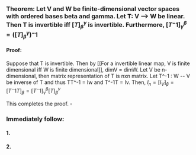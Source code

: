 ### Theorem: Let V and W be finite-dimensional vector spaces with ordered bases beta and gamma. Let T: V --> W be linear. Then T is invertible iff $[T]_{\beta}^{\gamma}$ is invertible. Furthermore, $[T^-1]_{\gamma}^{\beta}=([T]_{\beta}^{\gamma})^-1$
#### Proof: 
Suppose that T is invertible. Then by [[For a invertible linear map, V is finite dimensional iff W is finite dimensional]], dimV = dimW. Let V be n-dimensional, then matrix representation of T is nxn matrix. 
Let T^-1 : W -- V be inverse of T and thus TT^-1 = Iw and T^-1T = Iv.
Then, $I_{n}=[I_{V}]_{\beta}=[T^-1T]_{\beta}=[T^-1]_{\gamma}^{\beta}[T]_{\beta}^{\gamma}$

This completes the proof. $\square$

### Immediately follow:

#### 1.
#### 2.
